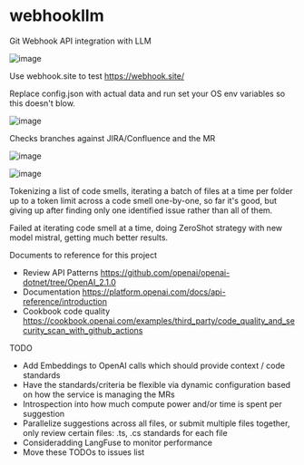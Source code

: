 # webhookllm
Git Webhook API integration with LLM

![image](https://github.com/user-attachments/assets/ecb6f5fa-8089-474e-abc8-1d56109f4abf)


Use webhook.site to test https://webhook.site/

Replace config.json with actual data and run
set your OS env variables so this doesn't blow.


![image](https://github.com/user-attachments/assets/455d8892-cad4-4bf5-93ae-be170a4d1aff)


Checks branches against JIRA/Confluence and the MR

![image](https://github.com/user-attachments/assets/1dce6770-f473-4824-ac8f-0115ec0a9456)

![image](https://github.com/user-attachments/assets/9b92c494-0966-400f-8247-2c721ec69a49)

Tokenizing a list of code smells, iterating a batch of files at a time per folder up to a token limit across a code smell one-by-one, so far it's good, but giving up after finding only one identified issue rather than all of them.

Failed at iterating code smell at a time, doing ZeroShot strategy with new model mistral, getting much better results.

Documents to reference for this project
- Review API Patterns https://github.com/openai/openai-dotnet/tree/OpenAI_2.1.0
- Documentation https://platform.openai.com/docs/api-reference/introduction
- Cookbook code quality https://cookbook.openai.com/examples/third_party/code_quality_and_security_scan_with_github_actions


TODO
- Add Embeddings to OpenAI calls which should provide context / code standards
- Have the standards/criteria be flexible via dynamic configuration based on how the service is managing the MRs
- Introspection into how much compute power and/or time is spent per suggestion
- Parallelize suggestions across all files, or submit multiple files together, only review certain files: .ts, .cs  standards for each file
- Consideradding LangFuse to monitor performance
- Move these TODOs to issues list
